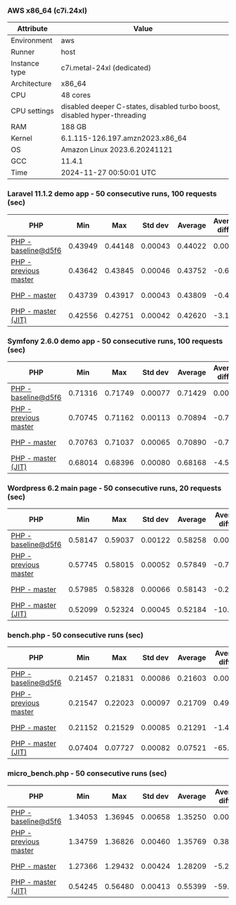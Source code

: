 ### AWS x86_64 (c7i.24xl)

|  Attribute    |     Value      |
|---------------|----------------|
| Environment   |aws|
| Runner        |host|
| Instance type |c7i.metal-24xl (dedicated)|
| Architecture  |x86_64
| CPU           |48 cores|
| CPU settings  |disabled deeper C-states, disabled turbo boost, disabled hyper-threading|
| RAM           |188 GB|
| Kernel        |6.1.115-126.197.amzn2023.x86_64|
| OS            |Amazon Linux 2023.6.20241121|
| GCC           |11.4.1|
| Time          |2024-11-27 00:50:01 UTC|

### Laravel 11.1.2 demo app - 50 consecutive runs, 100 requests (sec)

|     PHP     |     Min     |     Max     |    Std dev   |   Average  |  Average diff % |   Median   | Median diff % |     Memory    |
|-------------|-------------|-------------|--------------|------------|-----------------|------------|---------------|---------------|
|[PHP - baseline@d5f6](https://github.com/php/php-src/commit/d5f6e56610)|0.43949|0.44148|0.00043|0.44022|0.00%|0.44021|0.00%|41.83 MB|
|[PHP - previous master](https://github.com/php/php-src/commit/ba6c00505d)|0.43642|0.43845|0.00046|0.43752|-0.61%|0.43747|-0.62%|41.71 MB|
|[PHP - master](https://github.com/php/php-src/commit/17187c4646)|0.43739|0.43917|0.00043|0.43809|-0.48%|0.43801|-0.50%|41.71 MB|
|[PHP - master (JIT)](https://github.com/php/php-src/commit/17187c4646)|0.42556|0.42751|0.00042|0.42620|-3.19%|0.42614|-3.20%|50.76 MB|

### Symfony 2.6.0 demo app - 50 consecutive runs, 100 requests (sec)

|     PHP     |     Min     |     Max     |    Std dev   |   Average  |  Average diff % |   Median   | Median diff % |     Memory    |
|-------------|-------------|-------------|--------------|------------|-----------------|------------|---------------|---------------|
|[PHP - baseline@d5f6](https://github.com/php/php-src/commit/d5f6e56610)|0.71316|0.71749|0.00077|0.71429|0.00%|0.71412|0.00%|37.35 MB|
|[PHP - previous master](https://github.com/php/php-src/commit/ba6c00505d)|0.70745|0.71162|0.00113|0.70894|-0.75%|0.70865|-0.77%|37.41 MB|
|[PHP - master](https://github.com/php/php-src/commit/17187c4646)|0.70763|0.71037|0.00065|0.70890|-0.75%|0.70888|-0.73%|37.41 MB|
|[PHP - master (JIT)](https://github.com/php/php-src/commit/17187c4646)|0.68014|0.68396|0.00080|0.68168|-4.56%|0.68148|-4.57%|44.47 MB|

### Wordpress 6.2 main page - 50 consecutive runs, 20 requests (sec)

|     PHP     |     Min     |     Max     |    Std dev   |   Average  |  Average diff % |   Median   | Median diff % |     Memory    |
|-------------|-------------|-------------|--------------|------------|-----------------|------------|---------------|---------------|
|[PHP - baseline@d5f6](https://github.com/php/php-src/commit/d5f6e56610)|0.58147|0.59037|0.00122|0.58258|0.00%|0.58244|0.00%|42.97 MB|
|[PHP - previous master](https://github.com/php/php-src/commit/ba6c00505d)|0.57745|0.58015|0.00052|0.57849|-0.70%|0.57843|-0.69%|42.80 MB|
|[PHP - master](https://github.com/php/php-src/commit/17187c4646)|0.57985|0.58328|0.00066|0.58143|-0.20%|0.58134|-0.19%|42.80 MB|
|[PHP - master (JIT)](https://github.com/php/php-src/commit/17187c4646)|0.52099|0.52324|0.00045|0.52184|-10.43%|0.52179|-10.41%|61.64 MB|

### bench.php - 50 consecutive runs (sec)

|     PHP     |     Min     |     Max     |    Std dev   |   Average  |  Average diff % |   Median   | Median diff % |     Memory    |
|-------------|-------------|-------------|--------------|------------|-----------------|------------|---------------|---------------|
|[PHP - baseline@d5f6](https://github.com/php/php-src/commit/d5f6e56610)|0.21457|0.21831|0.00086|0.21603|0.00%|0.21586|0.00%|26.14 MB|
|[PHP - previous master](https://github.com/php/php-src/commit/ba6c00505d)|0.21547|0.22023|0.00097|0.21709|0.49%|0.21691|0.49%|26.14 MB|
|[PHP - master](https://github.com/php/php-src/commit/17187c4646)|0.21152|0.21529|0.00085|0.21291|-1.45%|0.21276|-1.44%|26.14 MB|
|[PHP - master (JIT)](https://github.com/php/php-src/commit/17187c4646)|0.07404|0.07727|0.00082|0.07521|-65.18%|0.07515|-65.19%|27.30 MB|

### micro_bench.php - 50 consecutive runs (sec)

|     PHP     |     Min     |     Max     |    Std dev   |   Average  |  Average diff % |   Median   | Median diff % |     Memory    |
|-------------|-------------|-------------|--------------|------------|-----------------|------------|---------------|---------------|
|[PHP - baseline@d5f6](https://github.com/php/php-src/commit/d5f6e56610)|1.34053|1.36945|0.00658|1.35250|0.00%|1.35217|0.00%|20.39 MB|
|[PHP - previous master](https://github.com/php/php-src/commit/ba6c00505d)|1.34759|1.36826|0.00460|1.35769|0.38%|1.35738|0.39%|20.39 MB|
|[PHP - master](https://github.com/php/php-src/commit/17187c4646)|1.27366|1.29432|0.00424|1.28209|-5.21%|1.28235|-5.16%|20.39 MB|
|[PHP - master (JIT)](https://github.com/php/php-src/commit/17187c4646)|0.54245|0.56480|0.00413|0.55399|-59.04%|0.55443|-59.00%|21.71 MB|
